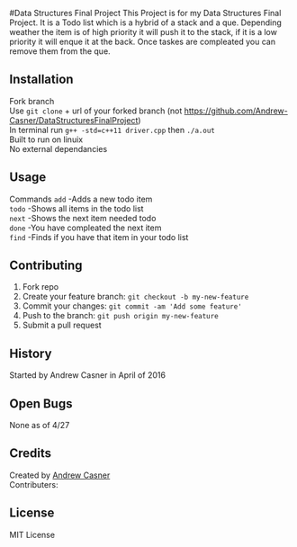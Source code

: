 
#Data Structures Final Project
This Project is for my Data Structures Final Project. It is a Todo list which is a hybrid of a stack and a que. Depending weather the item is of high priority it will push it to the stack, if it is a low priority it will enque it at the back. Once taskes are compleated you can remove them from the que.
## Installation
Fork branch  
Use `git clone` + url of your forked branch (not https://github.com/Andrew-Casner/DataStructuresFinalProject)  
In terminal run `g++ -std=c++11 driver.cpp` then `./a.out`  
Built to run on linuix  
No external dependancies
## Usage
Commands
`add`	-Adds a new todo item  
`todo` -Shows all items in the todo list  
`next` -Shows the next item needed todo  
`done` -You have compleated the next item  
`find` -Finds if you have that item in your todo list  
## Contributing
1. Fork repo
2. Create your feature branch: `git checkout -b my-new-feature`
3. Commit your changes: `git commit -am 'Add some feature'`
4. Push to the branch: `git push origin my-new-feature`
5. Submit a pull request  

## History
Started by Andrew Casner in April of 2016
## Open Bugs
None as of 4/27
## Credits
Created by [Andrew Casner](https://github.com/Andrew-Casner "GitHub Account")  
Contributers:
## License
MIT License
